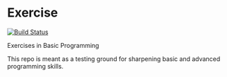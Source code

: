 # Exercise
[![Build Status](https://travis-ci.org/abeatte/Exercises.svg?branch=master)](https://travis-ci.org/abeatte/Exercises)

Exercises in Basic Programming

This repo is meant as a testing ground for sharpening basic and advanced programming skills. 
